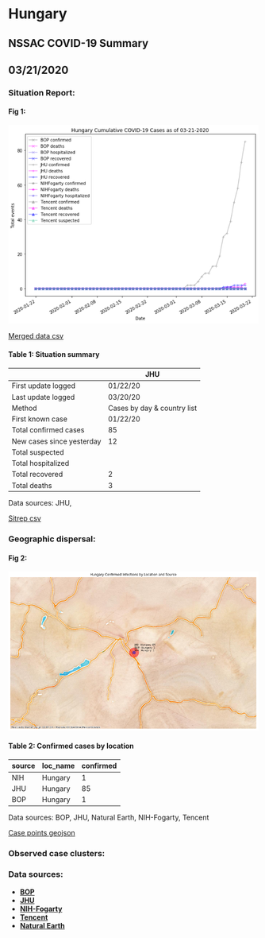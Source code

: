 # Hungary
## NSSAC COVID-19 Summary
## 03/21/2020



### Situation Report:
#### Fig 1:
![Hungary cases](../merged_histories/Hungary_merged_histories.png)

[Merged data csv](https://github.com/SchlittDataSci/SchlittDataSci.github.io/blob/master/data/tables/Hungary_merged_daily.csv)

#### Table 1: Situation summary


|                           | JHU                         |
|---------------------------|-----------------------------|
| First update logged       | 01/22/20                    |
| Last update logged        | 03/20/20                    |
| Method                    | Cases by day & country list |
| First known case          | 01/22/20                    |
| Total confirmed cases     | 85                          |
| New cases since yesterday | 12                          |
| Total suspected           |                             |
| Total hospitalized        |                             |
| Total recovered           | 2                           |
| Total deaths              | 3                           |

Data sources: JHU, 


[Sitrep csv](https://github.com/SchlittDataSci/SchlittDataSci.github.io/blob/master/data/tables/Hungary_sitrep.csv)

### Geographic dispersal:
#### Fig 2:
![Hungary mapped](../case_locs/Hungary_case_locs.png)

#### Table 2: Confirmed cases by location


| source   | loc_name   |   confirmed |
|----------|------------|-------------|
| NIH      | Hungary    |           1 |
| JHU      | Hungary    |          85 |
| BOP      | Hungary    |           1 |

Data sources: BOP, JHU, Natural Earth, NIH-Fogarty, Tencent


[Case points geojson](https://github.com/SchlittDataSci/SchlittDataSci.github.io/blob/master/data/shapes/Hungary_case_locs.geojson)

### Observed case clusters:
### Data sources:
* **[BOP](https://github.com/beoutbreakprepared/nCoV2019)**
* **[JHU](https://github.com/CSSEGISandData/COVID-19)** 
* **[NIH-Fogarty](https://docs.google.com/spreadsheets/d/1jS24DjSPVWa4iuxuD4OAXrE3QeI8c9BC1hSlqr-NMiU/edit#gid=1187587451)** 
* **[Tencent](https://news.qq.com/zt2020/page/feiyan.htm)**
* **[Natural Earth](https://www.naturalearthdata.com/forums/forum/natural-earth-map-data/cultural-vectors/admin-1-states-provinces-and-their-boundaries/)**

<!-- Global site tag (gtag.js) - Google Analytics -->
<script async src="https://www.googletagmanager.com/gtag/js?id=UA-158816269-1"></script>
<script>
  window.dataLayer = window.dataLayer || [];
  function gtag(){dataLayer.push(arguments);}
  gtag('js', new Date());

  gtag('config', 'UA-158816269-1');
</script>